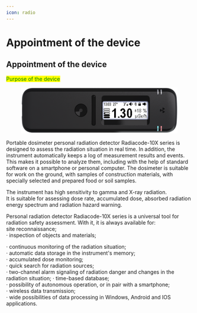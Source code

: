 ```yaml
---
icon: radio
---
```


# Appointment of the device

## Appointment of the device

<mark style="color:green;">Purpose of the device</mark>

<figure><img src="../.gitbook/assets/RC_101_clear.png" alt=""><figcaption></figcaption></figure>

Portable dosimeter personal radiation detector Radiacode-10X series is designed to assess the radiation situation in real time. In addition, the instrument automatically keeps a log of measurement results and events. This makes it possible to analyze them, including with the help of standard software on a smartphone or personal computer. The dosimeter is suitable for work on the ground, with samples of construction materials, with specially selected and prepared food or soil samples.

The instrument has high sensitivity to gamma and X-ray radiation.\
It is suitable for assessing dose rate, accumulated dose, absorbed radiation energy spectrum and radiation hazard warning.

Personal radiation detector Radiacode-10X series is a universal tool for radiation safety assessment. With it, it is always available for:\
site reconnaissance;\
· inspection of objects and materials;

· continuous monitoring of the radiation situation;\
· automatic data storage in the instrument's memory;\
· accumulated dose monitoring;\
· quick search for radiation sources;\
· two-channel alarm signaling of radiation danger and changes in the radiation situation; · time-based database;\
· possibility of autonomous operation, or in pair with a smartphone;\
· wireless data transmission;\
· wide possibilities of data processing in Windows, Android and IOS applications.


